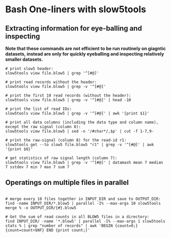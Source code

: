 # Bash One-liners with slow5tools


## Extracting information for eye-balling and inspecting

**Note that these commands are not efficient to be run routinely on giagntic datasets, instead are only for quickly eyeballing and inspecting relatively smaller datasets.**

```
# print slow5 header:
slow5tools view file.blow5 | grep '^[#@]'

# print read records without the header:
slow5tools view file.blow5 | grep -v '^[#@]'

# print the first 10 read records (without the header):
slow5tools view file.blow5 | grep -v '^[#@]' | head -10

# print the list of read IDs:
slow5tools view file.blow5 | grep -v '^[#@]' | awk '{print $1}'

# print all data columns (including the data type and column name), except the raw signal (column 8):
slow5tools view file.blow5 | sed -n '/#char*/,$p' | cut -f 1-7,9-

# print the raw-signal (column 8) for the read-id r1:
slow5tools get --to slow5 file.blow5 "r1" | grep -v '^[#@]' | awk '{print $8}'

# get statistics of raw signal length (column 7):
slow5tools view file.blow5 | grep -v '^[#@]' | datamash mean 7 median 7 sstdev 7 min 7 max 7 sum 7

```

## Operatings on multiple files in parallel

```

# merge every 10 files together in INPUT_DIR and save to OUTPUT_DIR:
find -name INPUT_DIR/*.blow5 | parallel -I% --max-args 10 slow5tools merge % -o OUTPUT_DIR/{#}.blow5

# Get the sum of read counts in all BLOW5 files in a directory:
find INPUT_DIR/ -name '*.blow5' | parallel -I% --max-args 1 slow5tools stats % | grep "number of records" | awk 'BEGIN {count=0;} {count=count+$NF} END {print count;}'

```
